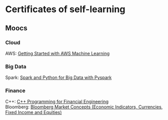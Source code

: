 # Certificates of self-learning

## Moocs
### Cloud 
AWS: [Getting Started with AWS Machine Learning](https://coursera.org/share/ceeaf9a6dc6f6cce2fb1d77ea4ef4221)

### Big Data
Spark: [Spark and Python for Big Data with Pyspark](https://www.udemy.com/certificate/UC-5291b79f-ea5f-4f0d-a14c-10a4623fc289/)

### Finance
C++: [C++ Programming for Financial Engineering](https://drive.google.com/file/d/1bkcy8fPpIo0qwSo0uJAI-eyF20-mum61/view?usp=sharing)<br>
Bloomberg: [Bloomberg Market Concepts (Economic Indicators, Currencies, Fixed Income and Equities)](https://drive.google.com/file/d/1auncWML_8L4FkZ1mIS1fzOjxTpkH8Lbf/view?usp=sharing)

